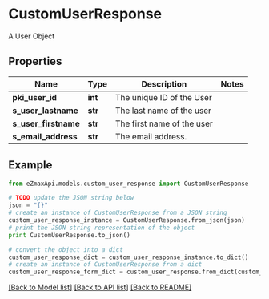 # CustomUserResponse

A User Object

## Properties

Name | Type | Description | Notes
------------ | ------------- | ------------- | -------------
**pki_user_id** | **int** | The unique ID of the User | 
**s_user_lastname** | **str** | The last name of the user | 
**s_user_firstname** | **str** | The first name of the user | 
**s_email_address** | **str** | The email address. | 

## Example

```python
from eZmaxApi.models.custom_user_response import CustomUserResponse

# TODO update the JSON string below
json = "{}"
# create an instance of CustomUserResponse from a JSON string
custom_user_response_instance = CustomUserResponse.from_json(json)
# print the JSON string representation of the object
print CustomUserResponse.to_json()

# convert the object into a dict
custom_user_response_dict = custom_user_response_instance.to_dict()
# create an instance of CustomUserResponse from a dict
custom_user_response_form_dict = custom_user_response.from_dict(custom_user_response_dict)
```
[[Back to Model list]](../README.md#documentation-for-models) [[Back to API list]](../README.md#documentation-for-api-endpoints) [[Back to README]](../README.md)



